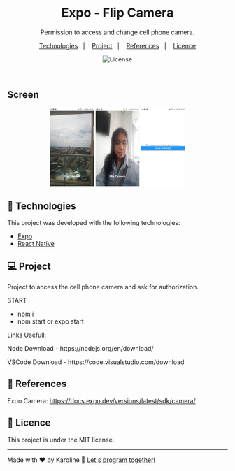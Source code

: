 
<h1 align="center"> Expo - Flip Camera  </h1>

<p align="center">
    Permission to access and change cell phone camera.
</p>

<p align="center">
  <a href="#-technologies">Technologies</a>&nbsp;&nbsp;&nbsp;|&nbsp;&nbsp;&nbsp;
  <a href="#-project">Project</a>&nbsp;&nbsp;&nbsp;|&nbsp;&nbsp;&nbsp;
  <a href="#-references">References</a>&nbsp;&nbsp;&nbsp;|&nbsp;&nbsp;&nbsp;
  <a href="#memo-licence">Licence</a>
</p>

<p align="center">
  <img alt="License" src="https://img.shields.io/static/v1?label=license&message=MIT&color=49AA26&labelColor=000000">
</p>

<br>

## Screen
<p align="center">
    <img alt="permission" src=".github/camera-back.jpg" width="20%">
    <img alt="camera" src=".github/camera-front.jpg" width="20%">
    <img alt="camera" src=".github/permission.jpg" width="20%">
</p>

## 🚀 Technologies

This project was developed with the following technologies:

- [Expo](https://expo.dev/)
- [React Native](https://reactnative.dev/)

## 💻 Project

Project to access the cell phone camera and ask for authorization.

START
- npm i
- npm start or expo start


Links Usefull:
<p align="left"> Node Download - https://nodejs.org/en/download/</p>
<p align="left"> VSCode Download -  https://code.visualstudio.com/download</p>

## 🔖 References

Expo Camera: https://docs.expo.dev/versions/latest/sdk/camera/

## :memo: Licence

This project is under the MIT license.

---

Made with ♥ by Karoline :wave: [Let's program together!](https://www.linkedin.com/in/karoline-hikari-yamamoto/)
